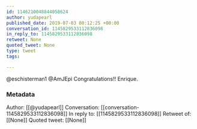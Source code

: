 ```yaml
---
id: 1146210048844058624
author: yudapearl
published_date: 2019-07-03 00:12:25 +00:00
conversation_id: 1145829533112836098
in_reply_to: 1145829533112836098
retweet: None
quoted_tweet: None
type: tweet
tags:

---
```


@eschisterman1 @AmJEpi Congratulations!! Enrique.

### Metadata

Author: [[@yudapearl]]
Conversation: [[conversation-1145829533112836098]]
In reply to: [[1145829533112836098]]
Retweet of: [[None]]
Quoted tweet: [[None]]
